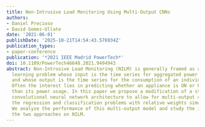```yaml
---
title: Non-Intrusive Load Monitoring Using Multi-Output CNNs
authors:
- Daniel Precioso
- David Gomez-Ullate
date: '2021-06-01'
publishDate: '2025-10-21T14:54:43.576934Z'
publication_types:
- paper-conference
publication: '*2021 IEEE Madrid PowerTech*'
doi: 10.1109/PowerTech46648.2021.9494943
abstract: Non-Intrusive Load Monitoring (NILM) is generally framed as a supervised
  learning problem whose input is the time series for aggregated power load of a household
  and whose output is the time series for the consumption of an individual appliance.
  Often the interest lies in predicting whether an appliance is ON or OFF, rather
  than its power usage. In this paper we propose a modification of a state-of-the-art
  convolutional neural network architecture to allow for multi-output channels, solving
  the regression and classification problems with relative weights simultaneously.
  We analyze the performance of this multi-output model and study the interplay between
  the two approaches on NILM.
---
```

